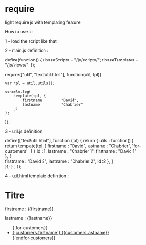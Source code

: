 # require
light require js with templating feature

How to use it :

1 - load the script like that :

<script src="js/lib/require.js" data-main="js/scripts/main"></script>


2 - main.js definition :

define(function() {
	r.baseScripts = "/js/scripts/";	
	r.baseTemplates = "/js/views/";
});

require(["util", "text!util.html"], function(util, tpl){
	
	var tpl = util.utils();	
		
	console.log(		
		template(tpl, {
			firstname		: "David", 
			lastname		: "Chabrier"
		})
	);
});


3 - util.js definition :

define(["text!util.html"], function (tpl) {
	return {
	utils : function() {			
		return template(tpl, {
			firstname		: "David", 
			lastname		: "Chabrier",
			'for-customers'	: [
				{
					id			: 1,
					lastname	: "Chabrier 1",
					firstname	: "David 1"						
				},
				{						
					firstname	: "David 2", 
					lastname	: "Chabrier 2",
					id			:2
				},
			]					
		});
	}
	}
});


4 - util.html template definition :

<h1>Titre</h1>
<p>firstname : {{firstname}}</p>
<p>lastname : {{lastname}}</p>
<ul>
	{{for-customers}}
	<li><a href="#" id="{{customers.id}}">{{customers.firstname}} {{customers.lastname}}</a></li>
	{{endfor-customers}}
</ul>
